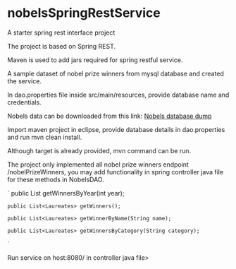 # nobelsSpringRestService
A starter spring rest interface project

The project is based on Spring REST.

Maven is used to add jars required for spring restful service.

A sample dataset of nobel prize winners from mysql database and created the service.

<p>In dao.properties file inside src/main/resources, provide database name and credentials.</p>

Nobels data can be downloaded from this link: <a href="https://github.com/venkatsgithub1/nobels_mysql_dump">Nobels database dump</a>

<p>Import maven project in eclipse, provide database details in dao.properties and run mvn clean install.</p>
<p>Although target is already provided, mvn command can be run.</p>

<p>The project only implemented all nobel prize winners endpoint /nobelPrizeWinners, you may add functionality in spring controller java file for these methods in NobelsDAO.</p>
  
`
  public List<Laureates> getWinnersByYear(int year);

	public List<Laureates> getWinners();

	public List<Laureates> getWinnerByName(String name);

	public List<Laureates> getWinnersByCategory(String category);
`

<p>Run service on host:8080/<end-point> in controller java file></p>
